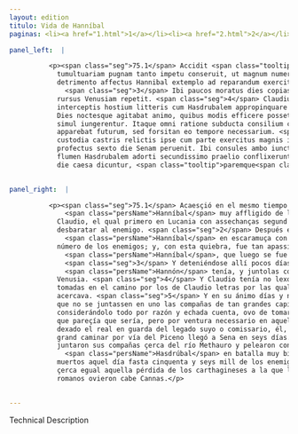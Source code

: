 ```yaml
---
layout: edition
titulo: Vida de Hanníbal
paginas: <li><a href="1.html">1</a></li><li><a href="2.html">2</a></li><li><a href="3.html">3</a></li><li><a href="4.html">4</a></li><li><a href="5.html">5</a></li><li><a href="6.html">6</a></li><li><a href="7.html">7</a></li><li><a href="8.html">8</a></li><li><a href="9.html">9</a></li><li><a href="10.html">10</a></li><li><a href="11.html">11</a></li><li><a href="12.html">12</a></li><li><a href="13.html">13</a></li><li><a href="14.html">14</a></li><li><a href="15.html">15</a></li><li><a href="16.html">16</a></li><li><a href="17.html">17</a></li><li><a href="18.html">18</a></li><li><a href="19.html">19</a></li><li><a href="20.html">20</a></li><li><a href="21.html">21</a></li><li><a href="22.html">22</a></li><li><a href="23.html">23</a></li><li><a href="24.html">24</a></li><li><a href="25.html">25</a></li><li><a href="26.html">26</a></li><li><a href="27.html">27</a></li><li><a href="28.html">28</a></li><li><a href="29.html">29</a></li><li><a href="30.html">30</a></li><li><a href="31.html">31</a></li><li><a href="32.html">32</a></li><li><a href="33.html">33</a></li><li><a href="34.html">34</a></li><li><a href="35.html">35</a></li><li><a href="36.html">36</a></li><li><a href="37.html">37</a></li><li><a href="38.html">38</a></li><li><a href="39.html">39</a></li><li><a href="40.html">40</a></li><li><a href="41.html">41</a></li><li><a href="42.html">42</a></li><li><a href="43.html">43</a></li><li><a href="44.html">44</a></li><li><a href="45.html">45</a></li><li><a href="46.html">46</a></li><li><a href="47.html">47</a></li><li><a href="48.html">48</a></li><li><a href="49.html">49</a></li><li><a href="50.html">50</a></li><li><a href="51.html">51</a></li><li><a href="52.html">52</a></li><li><a href="53.html">53</a></li><li><a href="54.html">54</a></li><li><a href="55.html">55</a></li><li><a href="56.html">56</a></li><li><a href="57.html">57</a></li><li><a href="58.html">58</a></li><li><a href="59.html">59</a></li><li><a href="60.html">60</a></li><li><a href="61.html">61</a></li><li><a href="62.html">62</a></li><li><a href="63.html">63</a></li><li><a href="64.html">64</a></li><li><a href="65.html">65</a></li><li><a href="66.html">66</a></li><li><a href="67.html">67</a></li><li><a href="68.html">68</a></li><li><a href="69.html">69</a></li><li><a href="70.html">70</a></li><li><a href="71.html">71</a></li><li><a href="72.html">72</a></li><li><a href="73.html">73</a></li><li><a href="74.html">74</a></li><li><a href="75.html">75</a></li><li><a href="76.html">76</a></li><li><a href="77.html">77</a></li><li><a href="78.html">78</a></li><li><a href="79.html">79</a></li><li><a href="80.html">80</a></li><li><a href="81.html">81</a></li><li><a href="82.html">82</a></li><li><a href="83.html">83</a></li><li><a href="84.html">84</a></li><li><a href="85.html">85</a></li><li><a href="86.html">86</a></li><li><a href="87.html">87</a></li><li><a href="88.html">88</a></li><li><a href="89.html">89</a></li><li><a href="90.html">90</a></li><li><a href="91.html">91</a></li><li><a href="92.html">92</a></li><li><a href="93.html">93</a></li><li><a href="94.html">94</a></li><li><a href="95.html">95</a></li><li><a href="96.html">96</a></li>

panel_left:  |

          <p><span class="seg">75.1</span> Accidit <span class="tooltip">autem per id tempus, ut<span class="tooltiptext">autem ut per id tempus #M #N </span></span> Hannibal magnis afficeretur incommodis a Claudio consule, qui primum in <span class="tooltip">Lucanis<span class="tooltiptext">Lucanos #U </span></span> adhibitis etiam Punica arte insidiis <a href="../public/images/1478/118v.jpg" target="new"><img class="facs" src="../public/images/1491/1491.jpg"/></a>[118v] hostem fudit. <span class="seg">2</span> Deinde in Apulia prope Venusiam Poeno congressus
            tumultuariam pugnam tanto impetu conseruit, ut magnum numerum hostium interficeret. Quo
            detrimento affectus Hannibal extemplo ad reparandum exercitum Metapontum se contulit.
              <span class="seg">3</span> Ibi paucos moratus dies copias ab Hannone accipit et suis adiungit, ac
            rursus Venusiam repetit. <span class="seg">4</span> Claudius non longe a Venusia habebat castra et
            interceptis hostium litteris cum Hasdrubalem appropinquare cognouisset. <span class="seg">5</span>
            Dies noctesque agitabat animo, quibus modis efficere posset, ne tantorum ducum copiae
            simul iungerentur. Itaque omni ratione subducta consilium caepit periculosum, ut
            apparebat futurum, sed forsitan eo tempore necessarium. <span class="seg">6</span> Nam sub legati
            custodia castris relictis ipse cum parte exercitus magnis itineribus in Picoenum
            profectus sexto die Senam peruenit. Ibi consules ambo iunctis copiis propter Methaurum
            flumen Hasdrubalem adorti secundissimo praelio conflixerunt. Ad .LVI. hostium milia eo
            die caesa dicuntur, <span class="tooltip">paremque<span class="tooltiptext">parumque #M </span></span> prope aiunt acceptae ad Cannas redditam hosti cladem. </p>
        

panel_right:  |

          <p><span class="seg">75.1</span> Acaesçió en el mesmo tiempo estoviesse
              <span class="persName">Hanníbal</span> muy affligido de los daños que le fazía el cónsul
            Claudio, el qual primero en Lucania con assechanças segund el arte púnica pudo
            desbaratar al enemigo. <span class="seg">2</span> Después en Apulia, çerca de Canusio, peleó con
              <span class="persName">Hanníbal</span> en escaramuça con tanto ímpeto que pudo matar grand
            número de los enemigos; y, con esta quiebra, fue tan apassionado
              <span class="persName">Hanníbal</span>, que luego se fue a Metaponto por reparar su exército.
              <span class="seg">3</span> Y deteniéndose allí pocos días, recibió la gente que
              <span class="persName">Hannón</span> tenía, y juntolas con las suyas y bolvió otra vez a
            Venusia. <span class="seg">4</span> Y Claudio tenía no lexos de Venusia su real y, en tanto, fueron
            tomadas en el camino por los de Claudio letras por las quales supo Claudio<span class="nota"><sup>29</sup><span class="texto_nota">Claudio: duplicación del sujeto.</span></span> que <span class="persName">Hasdrúbal</span> se
            acercava. <span class="seg">5</span> Y en su ánimo días y noches pensava en qué manera podría fazer
            que no se juntassen en uno las compañas de tan grandes capitanes. Assí que,
            considerándolo todo por razón y echada cuenta, ovo de tomar consejo peligroso, segund
            que pareçía que sería, pero por ventura necessario en aquel tiempo. <span class="seg">6</span> Ca
            dexado el real en guarda del legado suyo o comissario, él, con parte del exército, a
            grand caminar por vía del Piceno llegó a Sena en seys días. Y allí ambos los cónsules
            juntaron sus compañas çerca del río Methauro y pelearon con
              <span class="persName">Hasdrúbal</span> en batalla muy bienaventurada, en que dizen que fueron
            muertos aquel día fasta cinquenta y seys mill de los enemigos, de manera que cuenta ser
            çerca egual aquella pérdida de los carthagineses a la que los
            romanos ovieron cabe Cannas.</p>
        

---
```


Technical Description 